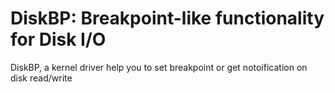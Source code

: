 # DiskBP: Breakpoint-like functionality for Disk I/O
DiskBP, a kernel driver help you to set breakpoint or get notoification on disk read/write
